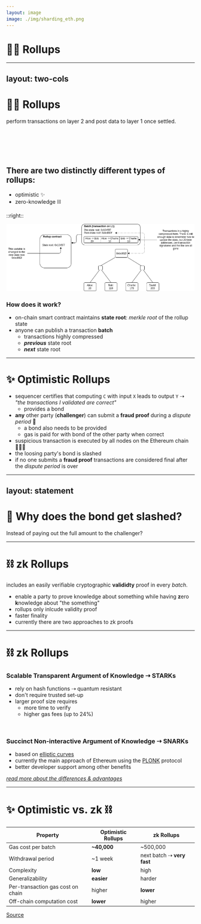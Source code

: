 ```yaml
---
layout: image
image: ./img/sharding_eth.png
---
```


# 🏃🏻 Rollups


---
layout: two-cols
---
# 🏃🏻 Rollups

perform transactions on layer 2 and post data to layer 1 once settled.

<br/>
<br/>
<br/>
<br/>

<v-click>

## There are two distinctly different types of rollups:

- optimistic ✨
- zero-knowledge ⛓

</v-click>

::right::

<div class="container mx-auto flex flex-row justify-center bg-white">
    <img src="/img/rollup_schematic.png" class="m-3 h-40 rounded"/>
</div>

### How does it work?
- on-chain smart contract maintains **state root**: *merkle root* of the rollup state
- anyone can publish a transaction **batch**
    * transactions highly compressed
    * _**previous**_ state root
    * _**next**_ state root

<!-- 
# optimistic
- verlässt sich auf game theory
- Annahme: Transaktionen sind Korrekt
- Nachrechnen **nur**, wenn sich jemand beschwert

# zero-knowledge
- kryptografische Beweise über die Korrektheit der Transaktionen werden erstellt
- zero-knowledge succinct non-interactive argument
- Nachweis über Informationen ohne die Informationen zu kennen
 -->

---

# ✨ Optimistic Rollups

- sequencer certifies that computing `C` with input `X` leads to output `Y` ⇢ _"the transactions I validated are correct"_
    * provides a bond
- **any** other party (**challenger**) can submit a **fraud proof** during a *dispute period* 🚨
    * a bond also needs to be provided
    * gas is paid for with bond of the other party when correct
- suspicious transaction is executed by all nodes on the Ethereum chain 👮🏻‍♂️
- the loosing party's bond is slashed
- if no one submits a **fraud proof** transactions are considered final after the *dispute period* is over


<!-- 
- basiert auf Unschuldsvermutung
- hier sieht man den game-theory Ansatz
    * spam von fraud proofs ist teuer
    * submitten falscher transaction batches ebenfalls
- slashing bedeutet, der bond wird geteilt
-->

---
layout: statement
---
# 🤔 Why does the bond get slashed?

Instead of paying out the full amount to the challenger?

<!-- 
- Frage zur Verdeutlichung des Spieltheoretischen Ansatzes
- bad actor könnte den Disput seiner eigenen batch frontrunnen
- damit "gratis" Betrugsversuche starten
- nur eine der vielen Variablen die bei optimistic rollups spielttheoretisch berücksichtigt werden müssen
-->

---

# ⛓ zk Rollups

includes an easily verifiable cryptographic **valididty** proof in every *batch*.

- enable a party to prove knowledge about something while having **z**ero **k**nowledge about "the something"
- rollups only inlcude validity proof
- faster finality
- currently there are two approaches to zk proofs


<!-- 
- nur validity proof: optimistic rollups brauchen die Transaktionsdaten um ggf. einen fraud proof zu überprüfen
- finality: state direkt verifiziert, wenn der Rollup bei der main chain ankommt
- "Bewiesen ist es ja schon"
-->

---

# ⛓ zk Rollups

### **S**calable **T**ransparent **A**rgument of **K**nowledge ⇢ **STARKs**
- rely on hash functions ⇢ quantum resistant
- don't require trusted set-up
- larger proof size requires
    * more time to verify
    * higher gas fees (up to 24\%)

<br/>

### **S**uccinct **N**on-interactive **A**rgument of **K**nowledge ⇢ **SNARKs**

- based on [elliptic curves](https://curves.ulfheim.net/)
- currently the main approach of Ethereum using the [PLONK](https://vitalik.ca/general/2019/09/22/plonk.html) protocol
- better developer support among other benefits

[_read more about the differences & advantages_](https://consensys.net/blog/blockchain-explained/zero-knowledge-proofs-starks-vs-snarks/)


---

# ✨ Optimistic vs. zk ⛓

| **Property** | **Optimistic Rollups** | **zk Rollups** |
|---|---|---|
| Gas cost per batch | **~40,000** | ~500,000  |
| Withdrawal period | ~1 week | next batch ⇢ **very fast** |
| Complexity | **low** | high |
| Generalizability | **easier** | harder |
| Per-transaction gas cost on chain | higher | **lower** |
| Off-chain computation cost | **lower** | higher |

[Source](https://vitalik.ca/general/2021/01/05/rollup.html)

<!-- 
# Gas cost per batch
- optimistic: eigentlich nur aktualisieren von state root on-chain
- zk: komplizierte Berechnungen

# Withdrawal period
- optimistic: die *dispute period* muss berücksichtigt werden
    * abhängig von Spezifikation
    * generell 1 Woche

# Complexity
- zk: mathematisch komplex

# Generalizability
- optimistic: nahe an Ethereum daher einfach
- zk: general purpose EVM execution ist sehr schwierig zu beweisen
    * Cairo ist eine Sprache die production-grade Turing-Vollständige STARKs ermöglich

# Per-transaction gas cost on chain
- zk: Transaction data nur zur Verifikation notwendig, kann daher weggelassen werden
- optimistic: benötigt transaction data, falls ein *fraud proof* überprüft werden muss

# Off-chain computation cost
- zk: Berechnung besonders für general-purpose teuer: bis zu 1000x gegenüber der tatsächlichen Berechnung
-->